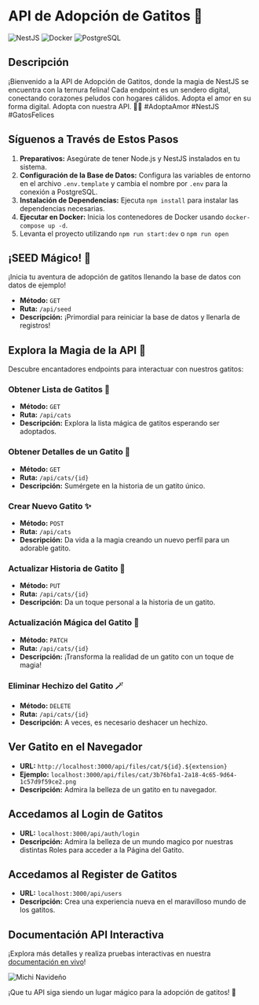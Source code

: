 # API de Adopción de Gatitos 🐾

![NestJS](https://img.shields.io/badge/NestJS-v8.0.0-E0234E?style=for-the-badge&logo=nestjs&logoColor=white)
![Docker](https://img.shields.io/badge/Docker-20.10.8-2496ED?style=for-the-badge&logo=docker&logoColor=white)
![PostgreSQL](https://img.shields.io/badge/PostgreSQL-13-336791?style=for-the-badge&logo=postgresql&logoColor=white)

## Descripción

¡Bienvenido a la API de Adopción de Gatitos, donde la magia de NestJS se encuentra con la ternura felina! Cada endpoint es un sendero digital, conectando corazones peludos con hogares cálidos. Adopta el amor en su forma digital. Adopta con nuestra API. 🐾💙 #AdoptaAmor #NestJS #GatosFelices

## Síguenos a Través de Estos Pasos

1. **Preparativos:**
   Asegúrate de tener Node.js y NestJS instalados en tu sistema.
2. **Configuración de la Base de Datos:**
   Configura las variables de entorno en el archivo `.env.template` y cambia el nombre por `.env` para la conexión a PostgreSQL.
3. **Instalación de Dependencias:**
   Ejecuta `npm install` para instalar las dependencias necesarias.
4. **Ejecutar en Docker:**
   Inicia los contenedores de Docker usando `docker-compose up -d`.
5. Levanta el proyecto utilizando `npm run start:dev` o `npm run open`

## **¡SEED Mágico! 🌱**

¡Inicia tu aventura de adopción de gatitos llenando la base de datos con datos de ejemplo!

- **Método:** `GET`
- **Ruta:** `/api/seed`
- **Descripción:** ¡Primordial para reiniciar la base de datos y llenarla de registros!

## Explora la Magia de la API 🌈

Descubre encantadores endpoints para interactuar con nuestros gatitos:

### Obtener Lista de Gatitos 🐾

- **Método:** `GET`
- **Ruta:** `/api/cats`
- **Descripción:** Explora la lista mágica de gatitos esperando ser adoptados.

### Obtener Detalles de un Gatito 🐾

- **Método:** `GET`
- **Ruta:** `/api/cats/{id}`
- **Descripción:** Sumérgete en la historia de un gatito único.

### Crear Nuevo Gatito ✨

- **Método:** `POST`
- **Ruta:** `/api/cats`
- **Descripción:** Da vida a la magia creando un nuevo perfil para un adorable gatito.

### Actualizar Historia de Gatito 📝

- **Método:** `PUT`
- **Ruta:** `/api/cats/{id}`
- **Descripción:** Da un toque personal a la historia de un gatito.

### Actualización Mágica del Gatito 🌟

- **Método:** `PATCH`
- **Ruta:** `/api/cats/{id}`
- **Descripción:** ¡Transforma la realidad de un gatito con un toque de magia!

### Eliminar Hechizo del Gatito 🪄

- **Método:** `DELETE`
- **Ruta:** `/api/cats/{id}`
- **Descripción:** A veces, es necesario deshacer un hechizo.

## Ver Gatito en el Navegador

- **URL:** `http://localhost:3000/api/files/cat/${id}.${extension}`
- **Ejemplo:** `localhost:3000/api/files/cat/3b76bfa1-2a18-4c65-9d64-1c57d9f59ce2.png`
- **Descripción:** Admira la belleza de un gatito en tu navegador.

## Accedamos al Login de Gatitos

- **URL:** `localhost:3000/api/auth/login`
- **Descripción:** Admira la belleza de un mundo magico por nuestras distintas Roles para acceder a la Página del Gatito.

## Accedamos al Register de Gatitos

- **URL:** `localhost:3000/api/users`
- **Descripción:** Crea una experiencia nueva en el maravilloso mundo de los gatitos.

## Documentación API Interactiva

¡Explora más detalles y realiza pruebas interactivas en nuestra [documentación en vivo]('http://localhost:3000/api')!

![Michi Navideño](https://c0.wallpaperflare.com/preview/755/291/651/nice-cat-animal-portrait.jpg)

¡Que tu API siga siendo un lugar mágico para la adopción de gatitos! 🌟
